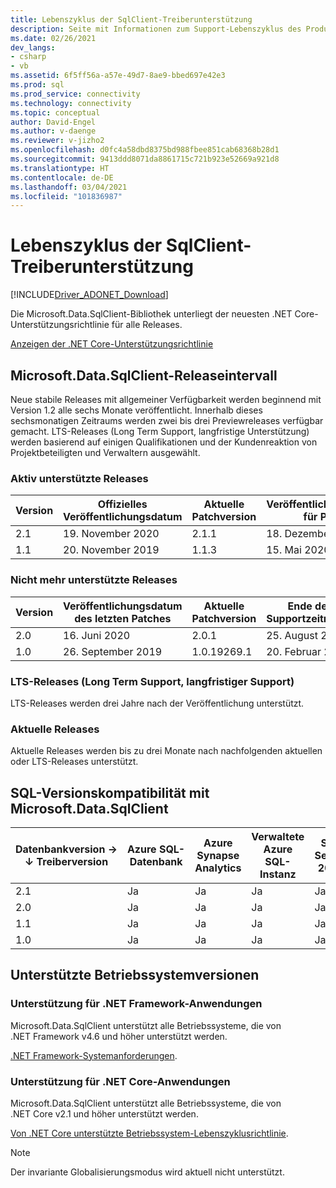 ```yaml
---
title: Lebenszyklus der SqlClient-Treiberunterstützung
description: Seite mit Informationen zum Support-Lebenszyklus des Produkts
ms.date: 02/26/2021
dev_langs:
- csharp
- vb
ms.assetid: 6f5ff56a-a57e-49d7-8ae9-bbed697e42e3
ms.prod: sql
ms.prod_service: connectivity
ms.technology: connectivity
ms.topic: conceptual
author: David-Engel
ms.author: v-daenge
ms.reviewer: v-jizho2
ms.openlocfilehash: d0fc4a58dbd8375bd988fbee851cab68368b28d1
ms.sourcegitcommit: 9413ddd8071da8861715c721b923e52669a921d8
ms.translationtype: HT
ms.contentlocale: de-DE
ms.lasthandoff: 03/04/2021
ms.locfileid: "101836987"
---
```

# <a name="sqlclient-driver-support-lifecycle"></a>Lebenszyklus der SqlClient-Treiberunterstützung

[!INCLUDE[Driver_ADONET_Download](../../includes/driver_adonet_download.md)]

Die Microsoft.Data.SqlClient-Bibliothek unterliegt der neuesten .NET Core-Unterstützungsrichtlinie für alle Releases.

[Anzeigen der .NET Core-Unterstützungsrichtlinie](https://dotnet.microsoft.com/platform/support/policy/dotnet-core)

## <a name="microsoftdatasqlclient-release-cadence"></a>Microsoft.Data.SqlClient-Releaseintervall

Neue stabile Releases mit allgemeiner Verfügbarkeit werden beginnend mit Version 1.2 alle sechs Monate veröffentlicht. Innerhalb dieses sechsmonatigen Zeitraums werden zwei bis drei Previewreleases verfügbar gemacht. LTS-Releases (Long Term Support, langfristige Unterstützung) werden basierend auf einigen Qualifikationen und der Kundenreaktion von Projektbeteiligten und Verwaltern ausgewählt.

### <a name="actively-supported-releases"></a>Aktiv unterstützte Releases

| Version | Offizielles Veröffentlichungsdatum | Aktuelle Patchversion | Veröffentlichungsdatum für Patch | Supportebene  | Supportende |
| -- | -- | -- | -- | -- | -- |
| 2.1 | 19. November 2020 | 2.1.1 | 18. Dezember 2020 | LTS | 20. November 2023 |
| 1.1 | 20. November 2019 | 1.1.3 | 15. Mai 2020 | LTS | 21. November 2022 |

### <a name="out-of-support-releases"></a>Nicht mehr unterstützte Releases

| Version | Veröffentlichungsdatum des letzten Patches | Aktuelle Patchversion | Ende des Supportzeitraums |
| -- | -- | -- | -- |
| 2.0 | 16. Juni 2020 | 2.0.1 | 25. August 2020 |
| 1.0 | 26. September 2019 | 1.0.19269.1 | 20. Februar 2020 |

### <a name="long-term-support-lts-releases"></a>LTS-Releases (Long Term Support, langfristiger Support)

LTS-Releases werden drei Jahre nach der Veröffentlichung unterstützt.

### <a name="current-releases"></a>Aktuelle Releases

Aktuelle Releases werden bis zu drei Monate nach nachfolgenden aktuellen oder LTS-Releases unterstützt.

## <a name="sql-version-compatibility-with-microsoftdatasqlclient"></a>SQL-Versionskompatibilität mit Microsoft.Data.SqlClient

|Datenbankversion&nbsp;&#8594;<br />&#8595; Treiberversion|Azure SQL-Datenbank|Azure Synapse Analytics|Verwaltete Azure SQL-Instanz|SQL Server 2019|SQL Server 2017|SQL Server 2016|SQL Server 2014|SQL Server 2012|
|---|---|---|---|---|---|---|---|---|
|2.1|Ja|Ja|Ja|Ja|Ja|Ja|Ja|Ja|
|2.0|Ja|Ja|Ja|Ja|Ja|Ja|Ja|Ja|
|1.1|Ja|Ja|Ja|Ja|Ja|Ja|Ja|Ja|
|1.0|Ja|Ja|Ja|Ja|Ja|Ja|Ja|Ja|

## <a name="supported-os-versions"></a>Unterstützte Betriebssystemversionen

### <a name="support-for-net-framework-applications"></a>Unterstützung für .NET Framework-Anwendungen

Microsoft.Data.SqlClient unterstützt alle Betriebssysteme, die von .NET Framework v4.6 und höher unterstützt werden.

[.NET Framework-Systemanforderungen](/dotnet/framework/get-started/system-requirements).

### <a name="support-for-net-core-applications"></a>Unterstützung für .NET Core-Anwendungen

Microsoft.Data.SqlClient unterstützt alle Betriebssysteme, die von .NET Core v2.1 und höher unterstützt werden.

[Von .NET Core unterstützte Betriebssystem-Lebenszyklusrichtlinie](https://github.com/dotnet/core/blob/master/os-lifecycle-policy.md).

> [!NOTE]
> Der invariante Globalisierungsmodus wird aktuell nicht unterstützt.
